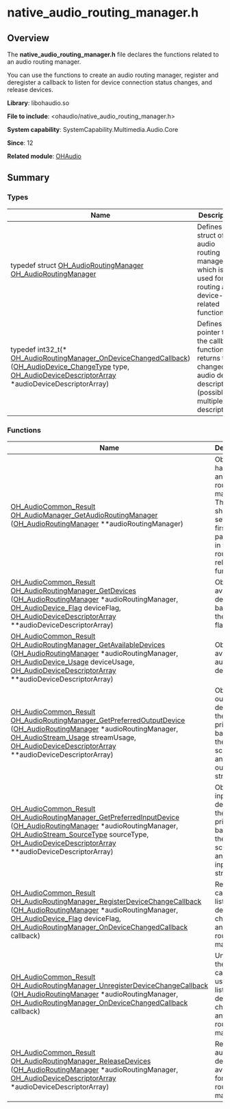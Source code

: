 # native_audio_routing_manager.h


## Overview

The **native_audio_routing_manager.h** file declares the functions related to an audio routing manager.

You can use the functions to create an audio routing manager, register and deregister a callback to listen for device connection status changes, and release devices.

**Library**: libohaudio.so

**File to include**: &lt;ohaudio/native_audio_routing_manager.h&gt;

**System capability**: SystemCapability.Multimedia.Audio.Core

**Since**: 12

**Related module**: [OHAudio](_o_h_audio.md)


## Summary


### Types

| Name| Description| 
| -------- | -------- |
| typedef struct [OH_AudioRoutingManager](_o_h_audio.md#oh_audioroutingmanager) [OH_AudioRoutingManager](_o_h_audio.md#oh_audioroutingmanager) | Defines the struct of an audio routing manager, which is used for routing and device-related functions. | 
| typedef int32_t(\* [OH_AudioRoutingManager_OnDeviceChangedCallback](_o_h_audio.md#oh_audioroutingmanager_ondevicechangedcallback)) ([OH_AudioDevice_ChangeType](_o_h_audio.md#oh_audiodevice_changetype) type, [OH_AudioDeviceDescriptorArray](_o_h___audio_device_descriptor_array.md) \*audioDeviceDescriptorArray) | Defines a pointer to the callback function that returns the changed audio device descriptor (possibly multiple descriptors). | 


### Functions

| Name| Description| 
| -------- | -------- |
| [OH_AudioCommon_Result](_o_h_audio.md#oh_audiocommon_result) [OH_AudioManager_GetAudioRoutingManager](_o_h_audio.md#oh_audiomanager_getaudioroutingmanager) ([OH_AudioRoutingManager](_o_h_audio.md#oh_audioroutingmanager) \*\*audioRoutingManager) | Obtains the handle to an audio routing manager. The handle should be set as the first parameter in the routing-related functions. | 
| [OH_AudioCommon_Result](_o_h_audio.md#oh_audiocommon_result) [OH_AudioRoutingManager_GetDevices](_o_h_audio.md#oh_audioroutingmanager_getdevices) ([OH_AudioRoutingManager](_o_h_audio.md#oh_audioroutingmanager) \*audioRoutingManager, [OH_AudioDevice_Flag](_o_h_audio.md#oh_audiodevice_flag) deviceFlag, [OH_AudioDeviceDescriptorArray](_o_h___audio_device_descriptor_array.md) \*\*audioDeviceDescriptorArray) | Obtains available devices based on the device flag. | 
| [OH_AudioCommon_Result](_o_h_audio.md#oh_audiocommon_result) [OH_AudioRoutingManager_GetAvailableDevices](_o_h_audio.md#oh_audioroutingmanager_getavailabledevices) ([OH_AudioRoutingManager](_o_h_audio.md#oh_audioroutingmanager) \*audioRoutingManager, [OH_AudioDevice_Usage](_o_h_audio.md#oh_audiodevice_usage) deviceUsage, [OH_AudioDeviceDescriptorArray](_o_h___audio_device_descriptor_array.md) \*\*audioDeviceDescriptorArray) | Obtains the available audio devices.  | 
| [OH_AudioCommon_Result](_o_h_audio.md#oh_audiocommon_result) [OH_AudioRoutingManager_GetPreferredOutputDevice](_o_h_audio.md#oh_audioroutingmanager_getpreferredoutputdevice) ([OH_AudioRoutingManager](_o_h_audio.md#oh_audioroutingmanager) \*audioRoutingManager, [OH_AudioStream_Usage](_o_h_audio.md#oh_audiostream_usage) streamUsage, [OH_AudioDeviceDescriptorArray](_o_h___audio_device_descriptor_array.md) \*\*audioDeviceDescriptorArray) | Obtains the output device with the highest priority based on the usage scenario of an audio output stream. | 
| [OH_AudioCommon_Result](_o_h_audio.md#oh_audiocommon_result) [OH_AudioRoutingManager_GetPreferredInputDevice](_o_h_audio.md#oh_audioroutingmanager_getpreferredinputdevice) ([OH_AudioRoutingManager](_o_h_audio.md#oh_audioroutingmanager) \*audioRoutingManager, [OH_AudioStream_SourceType](_o_h_audio.md#oh_audiostream_sourcetype) sourceType, [OH_AudioDeviceDescriptorArray](_o_h___audio_device_descriptor_array.md) \*\*audioDeviceDescriptorArray) | Obtains the input device with the highest priority based on the usage scenario of an audio input stream. | 
| [OH_AudioCommon_Result](_o_h_audio.md#oh_audiocommon_result) [OH_AudioRoutingManager_RegisterDeviceChangeCallback](_o_h_audio.md#oh_audioroutingmanager_registerdevicechangecallback) ([OH_AudioRoutingManager](_o_h_audio.md#oh_audioroutingmanager) \*audioRoutingManager, [OH_AudioDevice_Flag](_o_h_audio.md#oh_audiodevice_flag) deviceFlag, [OH_AudioRoutingManager_OnDeviceChangedCallback](_o_h_audio.md#oh_audioroutingmanager_ondevicechangedcallback) callback) | Registers a callback to listen for device changes of an audio routing manager. | 
| [OH_AudioCommon_Result](_o_h_audio.md#oh_audiocommon_result) [OH_AudioRoutingManager_UnregisterDeviceChangeCallback](_o_h_audio.md#oh_audioroutingmanager_unregisterdevicechangecallback) ([OH_AudioRoutingManager](_o_h_audio.md#oh_audioroutingmanager) \*audioRoutingManager, [OH_AudioRoutingManager_OnDeviceChangedCallback](_o_h_audio.md#oh_audioroutingmanager_ondevicechangedcallback) callback) | Unregisters the callback used to listen for device changes of an audio routing manager. | 
| [OH_AudioCommon_Result](_o_h_audio.md#oh_audiocommon_result) [OH_AudioRoutingManager_ReleaseDevices](_o_h_audio.md#oh_audioroutingmanager_releasedevices) ([OH_AudioRoutingManager](_o_h_audio.md#oh_audioroutingmanager) \*audioRoutingManager, [OH_AudioDeviceDescriptorArray](_o_h___audio_device_descriptor_array.md) \*audioDeviceDescriptorArray) | Releases audio devices available for an audio routing manager. | 

